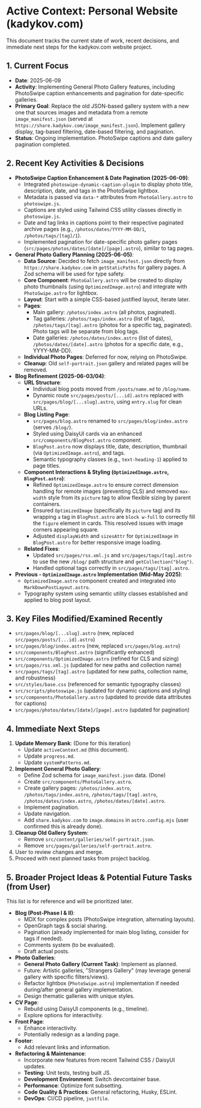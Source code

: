 # Active Context: Personal Website (kadykov.com)

This document tracks the current state of work, recent decisions, and immediate next steps for the kadykov.com website project.

## 1. Current Focus
-   **Date**: 2025-06-09
-   **Activity**: Implementing General Photo Gallery features, including PhotoSwipe caption enhancements and pagination for date-specific galleries.
-   **Primary Goal**: Replace the old JSON-based gallery system with a new one that sources images and metadata from a remote `image_manifest.json` (served at `https://share.kadykov.com/image_manifest.json`). Implement gallery display, tag-based filtering, date-based filtering, and pagination.
-   **Status**: Ongoing implementation. PhotoSwipe captions and date gallery pagination completed.

## 2. Recent Key Activities & Decisions
-   **PhotoSwipe Caption Enhancement & Date Pagination (2025-06-09)**:
    *   Integrated `photoswipe-dynamic-caption-plugin` to display photo title, description, date, and tags in the PhotoSwipe lightbox.
    *   Metadata is passed via `data-*` attributes from `PhotoGallery.astro` to `photoswipe.js`.
    *   Captions are styled using Tailwind CSS utility classes directly in `photoswipe.js`.
    *   Date and tag links in captions point to their respective paginated archive pages (e.g., `/photos/dates/YYYY-MM-DD/1`, `/photos/tags/[tag]/1`).
    *   Implemented pagination for date-specific photo gallery pages (`src/pages/photos/dates/[date]/[page].astro`), similar to tag pages.
-   **General Photo Gallery Planning (2025-06-05)**:
    *   **Data Source**: Decided to fetch `image_manifest.json` directly from `https://share.kadykov.com` in `getStaticPaths` for gallery pages. A Zod schema will be used for type safety.
    *   **Core Component**: `PhotoGallery.astro` will be created to display photo thumbnails (using `OptimizedImage.astro`) and integrate with `PhotoSwipe.astro` for lightbox.
    *   **Layout**: Start with a simple CSS-based justified layout, iterate later.
    *   **Pages**:
        *   Main gallery: `/photos/index.astro` (all photos, paginated).
        *   Tag galleries: `/photos/tags/index.astro` (list of tags), `/photos/tags/[tag].astro` (photos for a specific tag, paginated). Photo tags will be separate from blog tags.
        *   Date galleries: `/photos/dates/index.astro` (list of dates), `/photos/dates/[date].astro` (photos for a specific date, e.g., YYYY-MM-DD).
    *   **Individual Photo Pages**: Deferred for now, relying on PhotoSwipe.
    *   **Cleanup**: Old `self-portrait.json` gallery and related pages will be removed.
-   **Blog Refinement (2025-06-03/04)**:
    *   **URL Structure**:
        *   Individual blog posts moved from `/posts/name.md` to `/blog/name`.
        *   Dynamic route `src/pages/posts/[...id].astro` replaced with `src/pages/blog/[...slug].astro`, using `entry.slug` for clean URLs.
    *   **Blog Listing Page**:
        *   `src/pages/blog.astro` renamed to `src/pages/blog/index.astro` (serves `/blog/`).
        *   Styled using DaisyUI cards via an enhanced `src/components/BlogPost.astro` component.
        *   `BlogPost.astro` now displays title, date, description, thumbnail (via `OptimizedImage.astro`), and tags.
        *   Semantic typography classes (e.g., `text-heading-1`) applied to page titles.
    *   **Component Interactions & Styling (`OptimizedImage.astro`, `BlogPost.astro`)**:
        *   Refined `OptimizedImage.astro` to ensure correct dimension handling for remote images (preventing CLS) and removed `max-width` style from its `picture` tag to allow flexible sizing by parent containers.
        *   Ensured `OptimizedImage` (specifically its `picture` tag) and its wrapping `a` tag in `BlogPost.astro` are `block w-full` to correctly fill the `figure` element in cards. This resolved issues with image corners appearing square.
        *   Adjusted `displayWidth` and `sizesAttr` for `OptimizedImage` in `BlogPost.astro` for better responsive image loading.
    *   **Related Fixes**:
        *   Updated `src/pages/rss.xml.js` and `src/pages/tags/[tag].astro` to use the new `/blog/` path structure and `getCollection("blog")`.
        *   Handled optional tags correctly in `src/pages/tags/[tag].astro`.
-   **Previous - `OptimizedImage.astro` Implementation (Mid-May 2025)**:
    *   `OptimizedImage.astro` component created and integrated into `MarkDownPostLayout.astro`.
    *   Typography system using semantic utility classes established and applied to blog post layout.

## 3. Key Files Modified/Examined Recently
-   `src/pages/blog/[...slug].astro` (new, replaced `src/pages/posts/[...id].astro`)
-   `src/pages/blog/index.astro` (new, replaced `src/pages/blog.astro`)
-   `src/components/BlogPost.astro` (significantly enhanced)
-   `src/components/OptimizedImage.astro` (refined for CLS and sizing)
-   `src/pages/rss.xml.js` (updated for new paths and collection name)
-   `src/pages/tags/[tag].astro` (updated for new paths, collection name, and robustness)
-   `src/styles/base.css` (referenced for semantic typography classes)
-   `src/scripts/photoswipe.js` (updated for dynamic captions and styling)
-   `src/components/PhotoGallery.astro` (updated to provide data attributes for captions)
-   `src/pages/photos/dates/[date]/[page].astro` (updated for pagination)

## 4. Immediate Next Steps
1.  **Update Memory Bank**: (Done for this iteration)
    *   Update `activeContext.md` (this document).
    *   Update `progress.md`.
    *   Update `systemPatterns.md`.
2.  **Implement General Photo Gallery**:
    *   Define Zod schema for `image_manifest.json` data. (Done)
    *   Create `src/components/PhotoGallery.astro`.
    *   Create gallery pages: `/photos/index.astro`, `/photos/tags/index.astro`, `/photos/tags/[tag].astro`, `/photos/dates/index.astro`, `/photos/dates/[date].astro`.
    *   Implement pagination.
    *   Update navigation.
    *   Add `share.kadykov.com` to `image.domains` in `astro.config.mjs` (user confirmed this is already done).
3.  **Cleanup Old Gallery System**:
    *   Remove `src/content/galleries/self-portrait.json`.
    *   Remove `src/pages/galleries/self-portrait.astro`.
4.  User to review changes and merge.
5.  Proceed with next planned tasks from project backlog.

## 5. Broader Project Ideas & Potential Future Tasks (from User)
This list is for reference and will be prioritized later.

-   **Blog (Post-Phase I & II)**:
    *   MDX for complex posts (PhotoSwipe integration, alternating layouts).
    *   OpenGraph tags & social sharing.
    *   Pagination (already implemented for main blog listing, consider for tags if needed).
    *   Comments system (to be evaluated).
    *   Draft actual posts.
-   **Photo Galleries**:
    *   **General Photo Gallery (Current Task)**: Implement as planned.
    *   Future: Artistic galleries, "Strangers Gallery" (may leverage general gallery with specific filters/views).
    *   Refactor lightbox (`PhotoSwipe.astro`) implementation if needed during/after general gallery implementation.
    *   Design thematic galleries with unique styles.
-   **CV Page**:
    *   Rebuild using DaisyUI components (e.g., timeline).
    *   Explore options for interactivity.
-   **Front Page**:
    *   Enhance interactivity.
    *   Potentially redesign as a landing page.
-   **Footer**:
    *   Add relevant links and information.
-   **Refactoring & Maintenance**:
    *   Incorporate new features from recent Tailwind CSS / DaisyUI updates.
    *   **Testing**: Unit tests, testing built JS.
    *   **Development Environment**: Switch devcontainer base.
    *   **Performance**: Optimize font subsetting.
    *   **Code Quality & Practices**: General refactoring, Husky, ESLint.
    *   **DevOps**: CI/CD pipeline, `justfile`.
